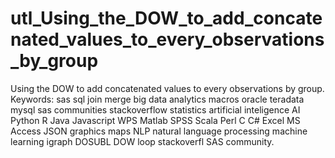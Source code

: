 # utl_Using_the_DOW_to_add_concatenated_values_to_every_observations_by_group
Using the DOW to add concatenated values to every observations by group. Keywords: sas sql join merge big data analytics macros oracle teradata mysql sas communities stackoverflow statistics artificial inteligence AI Python R Java Javascript WPS Matlab SPSS Scala Perl C C# Excel MS Access JSON graphics maps NLP natural language processing machine learning igraph DOSUBL DOW loop stackoverfl SAS community.
